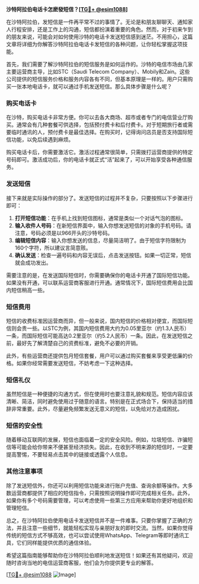 **沙特阿拉伯电话卡怎麽發短信？[[TG💪+ @esim1088](https://t.me/s/esim1088)]**

在沙特阿拉伯，发短信是一件再平常不过的事情了。无论是和朋友聊聊天、通知家人行程安排，还是工作上的沟通，短信都扮演着重要的角色。然而，对于初来乍到的朋友来说，可能会对如何使用沙特的电话卡发送短信感到迷茫。不用担心，这篇文章将详细为你解答沙特阿拉伯电话卡发短信的各种问题，让你轻松掌握这项技能。

首先，我们需要了解沙特阿拉伯的短信服务是如何运作的。沙特的电信市场由几家主要运营商主导，比如STC（Saudi Telecom Company）、Mobily和Zain。这些公司提供的短信服务价格和服务内容各有不同，但基本原理是一样的。用户只需购买一张本地电话卡，就可以通过手机发送短信。那么具体步骤是什么呢？

### **购买电话卡**
在沙特，购买电话卡非常方便。你可以去各大商场、超市或者专门的电信营业厅购买。通常会有几种套餐可供选择，包括预付费卡和后付费卡。对于短期旅行者或需要临时通讯的人，预付费卡是最佳选择。在购买时，记得询问店员是否支持国际短信功能，以免后续遇到麻烦。

购买电话卡后，你需要激活它。激活过程通常很简单，只需拨打运营商提供的特定号码即可。激活成功后，你的电话卡就正式“活”起来了，可以开始享受各种通信服务。

### **发送短信**
接下来就是实际操作的部分了。发送短信的过程并不复杂，只要按照以下步骤进行即可：

1. **打开短信功能**：在手机上找到短信图标，通常是类似一个对话气泡的图标。
2. **输入收件人号码**：在新短信界面中，输入你想发送短信的对象的手机号码。请注意，号码必须是以966开头的沙特号码。
3. **编辑短信内容**：输入你想发送的信息，尽量简洁明了。由于短信字符限制为160个字符，所以建议言简意赅。
4. **确认发送**：检查一遍号码和内容无误后，点击发送按钮。如果一切正常，短信就会成功发出。

需要注意的是，在发送国际短信时，你需要确保你的电话卡开通了国际短信功能。如果没有开通，可以联系运营商客服进行开通。通常情况下，国际短信费用会比国内短信稍高一些。

### **短信费用**
短信的收费标准因运营商而异，但一般来说，国内短信的价格相对便宜，而国际短信则会贵一些。以STC为例，其国内短信费用大约为0.05里亚尔（约1.3人民币）一条，而国际短信可能高达0.2里亚尔（约5.2人民币）一条。因此，在发送短信之前，最好先了解清楚自己的资费标准，避免不必要的开销。

此外，有些运营商还提供包月短信套餐，用户可以通过购买套餐来享受更低廉的价格。如果你经常需要发送短信，不妨考虑一下这种选择。

### **短信礼仪**
虽然短信是一种便捷的沟通方式，但在使用时也要注意礼貌和规范。短信内容应该清晰、简洁，同时避免使用过于随意的语言。特别是在正式场合下，保持适当的措辞非常重要。此外，尽量避免频繁发送无意义的短信，以免给对方造成困扰。

### **短信的安全性**
随着移动互联网的发展，短信也面临着一定的安全风险。例如，垃圾短信、诈骗短信等可能会给你带来不便甚至经济损失。因此，在收到不明来源的短信时，一定要提高警惕，不要轻易点击其中的链接或透露个人信息。

### **其他注意事项**
除了发送短信外，你还可以利用短信功能来进行账户充值、查询余额等操作。大多数运营商都提供了相应的短信指令，只需按照说明操作即可完成相关任务。此外，如果你有多个号码需要管理，可以考虑使用一些第三方应用来帮助你更好地组织和管理短信。

总之，在沙特阿拉伯使用电话卡发送短信并不是一件难事。只要你掌握了正确的方法，并且注意一些细节，就能轻松实现与亲朋好友的即时交流。当然，如果你觉得传统的短信方式不够高效，也可以尝试使用WhatsApp、Telegram等即时通讯工具，它们同样能提供优质的通信体验。

希望这篇指南能够帮助你在沙特阿拉伯顺利地发送短信！如果还有其他疑问，欢迎随时咨询当地的电信运营商客服，他们会为你提供更专业的解答。

[[TG💪+ @esim1088](https://t.me/s/esim1088) ![Image](https://i.postimg.cc/4NQfJmqS/Snipaste-2025-05-13-00-14-12.png)]